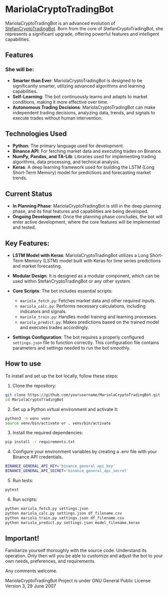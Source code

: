 # MariolaCryptoTradingBot

MariolaCryptoTradingBot is an advanced evolution of [StefanCryptoTradingBot](https://github.com/PedroPLCode/StefanCryptoTradingBot). Born from the core of StefanCryptoTradingBot, she represents a significant upgrade, offering powerful features and intelligent capabilities. 

## Features

### She will be:
- **Smarter than Ever**: MariolaCryptoTradingBot is designed to be significantly smarter, utilizing advanced algorithms and learning capabilities.
- **Self-Learning**: The bot continuously learns and adapts to market conditions, making it more effective over time.
- **Autonomous Trading Decisions**: MariolaCryptoTradingBot can make independent trading decisions, analyzing data, trends, and signals to execute trades without human intervention.

## Technologies Used
- **Python**: The primary language used for development.
- **Binance API**: For fetching market data and executing trades on Binance.
- **NumPy, Pandas, and TA-Lib**: Libraries used for implementing trading algorithms, data processing, and technical analysis.
- **Keras**: A deep learning framework used for building the LSTM (Long Short-Term Memory) model for predictions and forecasting market trends.

## Current Status
- **In Planning Phase**: MariolaCryptoTradingBot is still in the deep planning phase, and its final features and capabilities are being developed.
- **Ongoing Development**: Once the planning phase concludes, the bot will enter active development, where the core features will be implemented and tested.

## Key Features:
- **LSTM Model with Keras**: MariolaCryptoTradingBot utilizes a Long Short-Term Memory (LSTM) model built with Keras for time series predictions and market forecasting.
- **Modular Design**: It is designed as a modular component, which can be used within StefanCryptoTradingBot or any other system.
- **Core Scripts**: The bot includes essential scripts:
  - `mariola_fetch.py`: Fetches market data and other required inputs.
  - `mariola_calc.py`: Performs necessary calculations, including indicators and signals.
  - `mariola_train.py`: Handles model training and learning processes.
  - `mariola_predict.py`: Makes predictions based on the trained model and executes trades accordingly.
  
- **Settings Configuration**: The bot requires a properly configured `settings.json` file to function correctly. This configuration file contains parameters and settings needed to run the bot smoothly.

## How to use

To install and set up the bot locally, follow these steps:

1. Clone the repository:
```bash
git clone https://github.com/yourusername/MariolaCryptoTradingBot.git
cd MariolaCryptoTradingBot
```

2. Set up a Python virtual environment and activate it:
```bash
python3 -m venv venv
source venv/bin/activate or . venv/bin/activate
```

3. Install the required dependencies:
```bash
pip install -r requirements.txt
```

4. Configure your environment variables by creating a .env file with your Binance API credentials.
```bash
BINANCE_GENERAL_API_KEY='binance_general_api_key'
BINANCE_GENERAL_API_SECRET='binance_general_api_secret'
```

5. Run tests:
```bash
pytest
```

6. Run scripts:
```bash
python mariola_fetch.py settings.json
python mariola_calc.py settings.json df_filename.csv
python mariola_train.py settings.json df_filename.csv
python mariola_predict.py settings.json model_filename.keras
```

## Important!
Familiarize yourself thoroughly with the source code. Understand its operation. Only then will you be able to customize and adjust the bot to your own needs, preferences, and requirements.

Any comments welcome.

MariolaCryptoTradingBot Project is under GNU General Public License Version 3, 29 June 2007